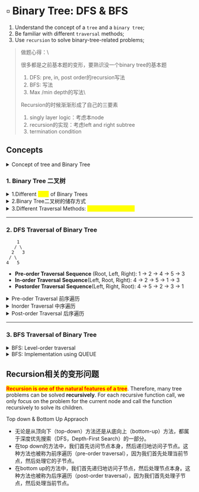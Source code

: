 # ▫ Binary Tree: DFS & BFS

1. Understand the concept of a `tree` and a `binary tree`;
2. Be familiar with different `traversal` methods;
3. Use `recursion` to solve binary-tree-related problems;

> 做题心得：\
>
>
> 很多都是之前基本题的变形，要熟识没一个binary tree的基本题
>
> 1. DFS: pre, in, post order的recursion写法
> 2. BFS: 写法
> 3. Max /min depth的写法\
>
>
> Recursion的时候渐渐形成了自己的三要素
>
> 1. singly layer logic：考虑本node
> 2. recursion的实现：考虑left and right subtree
> 3. termination condition

## Concepts

<details>

<summary>Concept of tree and Binary Tree</summary>

<mark style="background-color:orange;">**Tree**</mark> - Key properties of trees include:

* **Root:** The root is the node in the tree where no other nodes point to it. There is only one root in a tree.
* **Parent Node:** A node which has one or more child nodes.
* **Child Node:** A node which is a descendant of another node.
* **Sibling Nodes:** Nodes which have the same parent node.
* **Leaf Node (or Terminal Node):** A node which has no children.
* **Internal Node:** A node which has at least one child (i.e., it is not a leaf node).
* **Degree of a Node:** The total number of children of a node.
* **Level:** The level of a node is defined by 1 + (the number of connections between the node and the root).
* <mark style="color:yellow;">**Height of a Tree:**</mark> The maximum level of any node in the tree.

```
最长路径是 A-B-E-G，有3步，所以树的高度height为3。
    A
   / \
  B   C
 / \   \
D   E   F
     \
      G
```

<mark style="color:yellow;">**Binary Tree**</mark>

A binary tree is a type of tree in which each node has at most two children, referred to as the left child and the right child.

The binary tree is the basis for many tree-like data structures including the binary search tree, the heap, and the B-tree. These trees allow for efficient lookup and update operations, and they're used in many algorithms and applications, including the implementation of databases and file systems.

</details>

### 1. Binary Tree 二叉树

<details>

<summary>1.Different <mark style="color:yellow;">Kind</mark> of Binary Trees</summary>

Key properties of binary trees include:

* <mark style="color:orange;">**Full Binary Tree 满二叉树**</mark><mark style="color:blue;">**:**</mark> A Binary Tree is full if every node has 0 or 2 children.
  * **每一个非叶子节点都有两个子节点**

```
    A
   / \
  B   C
 / \ / \
D  E F  G
```

* <mark style="color:orange;">**Complete Binary Tree 完全二叉树**</mark>
  * A Binary Tree is complete if all levels are completely filled except possibly the last level, which is filled from left to right.&#x20;
  * <mark style="color:yellow;">**条件1： 除了底层节点可能没填满**</mark>，其余每层的节点数都达到最大值&#x20;
  * <mark style="color:yellow;">**条件2**</mark>：<mark style="color:yellow;">**底层的节点**</mark>集中在改层<mark style="color:yellow;">**最左边**</mark>的若干位置

```
所有的层（除了最后一层）都被完全填充，且所有节点都尽可能地向左侧靠拢
    A
   / \
  B   C    => 完全二叉树 complete binary tree
 / \ / 
D  E F 

    A
   / \
  B   C  => 非完全二叉树 因为最后一层f靠right not left
 / \   \ 
D  E    F  
```

* <mark style="color:orange;">**Balanced Binary Tree**</mark>** **<mark style="color:purple;">**-- 与height相关**</mark>
  * A binary tree is balanced if the <mark style="color:yellow;">**tree height =**</mark> <mark style="color:yellow;">**log(n)**</mark> where n is the number of nodes.
  * 又称为AVL树 &#x20;

<pre><code>    5
   / \
  3   6
 / \   \
1   4   8
root 5: 左右子树高度都为2，高度差为0；
root 3: 左右子树高度分别为1和1，高度差为0；
root 6: 左右子树高度分别为0和1，高度差为1。
其余节点为叶子节点，左右子树高度都为0。
因此，这是一棵平衡二叉树。

    5
   / \
  3   6
 / \   \
1   4   8
         \
          9
<strong>如果我们在节点8的右侧再添加一个节点9
</strong><strong>这时，节点6的左右子树高度分别为0和2，高度差为2，
</strong><strong>所以这棵树就不再是平衡二叉树
</strong></code></pre>

*   <mark style="color:orange;">**Binary Search Tree (BST) 二叉搜索树**</mark>** **<mark style="color:purple;">**-- have value at tree node节点带数值**</mark>

    * **如果左子树left subtree 不空，则left sub tree的所有节点的值**<mark style="color:yellow;">**均**</mark>** < 根节点root的值**
    * **如果右子树right subtree不空，则right sub tree的所有节点的值**<mark style="color:yellow;">**均**</mark>** > 根节点root的值**



    ```
         8
       /   \
      3     10
     / \      \
    1   6      14  => BST
       / \     / 
      4   7   13  
      
      
    根节点8的左子树中的所有节点的值（包括4，1，和10）都应该小于8。
    根节点8的右子树中的所有节点的值（包括9，2，和11）都应该大于8。
         8
       /   \
      4     9     => 非BST: 
     / \   / \    => left: 10不满足<8 
    1   10 2  11  => right: 2不满足>8
    ```

</details>

<details>

<summary>2.Binary Tree二叉树的储存方式</summary>

```java
// Definition of Tree in LeetCode
// Definition for a binary tree node.
 public class TreeNode {
      // fields
      int val;
      TreeNode left;
      TreeNode right;
      
      // constructers
      TreeNode() {}
      TreeNode(int val) { 
            this.val = val; 
      }
      TreeNode(int val, TreeNode left, TreeNode right) {
          this.val = val;
          this.left = left;
          this.right = right;
      }
  }
```



</details>

<details>

<summary>3.Different Traversal Methods: <mark style="color:yellow;">DFS and BFS的区别</mark></summary>

<mark style="color:yellow;">**总的来说，前序、中序和后序遍历是深度优先遍历的特例**</mark>，它们都是先访问深度较深的节点，然后再回溯访问兄弟节点；而广度优先遍历则是先访问深度较浅的节点，也就是先访问同一层的兄弟节点，然后再访问下一层的节点。

**Depth-First Search (DFS)** and **Breadth-First Search (BFS)** are two common traversal methods for graphs and trees.

* <mark style="color:yellow;">**Depth-First Search**</mark><mark style="color:yellow;">:</mark> DFS starts at the root and explores as far as possible along each branch before backtracking. In the context of a tree traversal, DFS can be further classified into preorder, in-order, and postorder traversal.
  * <mark style="color:red;">**Pre-order**</mark>** Traversal**: The visit order is "Root -> Left Subtree -> Right Subtree".
    * top down&#x20;
  * <mark style="color:red;">**In-order**</mark>** Traversal**: The visit order is "Left Subtree -> Root -> Right Subtree".
  * <mark style="color:red;">**Post-order**</mark>** Traversal**: The visit order is "Left Subtree -> Right Subtree -> Root".
    * bottom up
* <mark style="color:yellow;">**Breadth-First Search**</mark><mark style="color:yellow;">:</mark> BFS starts at the root and visits nodes in a level by level manner (i.e., visiting each node on a level before going to a lower level). All nodes are self first visited before all of their successors.

In summary, preorder, in-order, and postorder traversals are special cases of depth-first search, where nodes are visited first in the deeper part of the tree and then backtracked to visit sibling nodes. Breadth-first search, on the other hand, visits nodes at shallower depths first, i.e., it visits sibling nodes on the same level before moving to the next level.

***

</details>

***

### 2. DFS Traversal of Binary Tree

```
    1
   / \
  2   3
 / \
4   5
```

* **Pre-order Traversal** **Sequence** (Root, Left, Right): 1 -> 2 -> 4 -> 5 -> 3
* **In-order Traversal** **Sequence**(Left, Root, Right): 4 -> 2  -> 5 -> 1 -> 3
* **Postorder Traversal** **Sequence**(Left, Right, Root): 4  -> 5  -> 2  -> 3 -> 1

<details>

<summary>Pre-oder Traversal 前序遍历</summary>

[Pre-order Traversal](https://leetcode.com/explore/learn/card/data-structure-tree/134/traverse-a-tree/992/#pre-order-traversal): root-> left subtree -> right subtree

* <mark style="color:orange;">**Algorithm -- recursion**</mark>
  * visit the root node (add  the value to the result list )
  * pre-order traversal of left subtree&#x20;
  * pre-order traversal of right subtree
* <mark style="color:orange;">**How to assume the subproblem have been solved?**</mark>
  * In the code, when we call `preorderHelper(root.left, result)` and `preorderHelper(root.right, result)`, we are essentially assuming that we know how to preorder traverse `root.left` and `root.right`. We combine the solutions to these two sub-problems with the visit to the root node to form the solution to the original problem.
  * So, through recursion, we break down a large problem into smaller ones, assume that the smaller problems have been solved, and then combine the solutions to these smaller problems to solve the larger problem. This is the essence of recursion.

<pre class="language-java" data-line-numbers><code class="lang-java">// Recursion
// 1. determine the params &#x26; return type
// 2. determine the single layer logic
// 3. determine the termination condition

class Solution {
    public List&#x3C;Integer> preorderTraversal(TreeNode root) {
        List&#x3C;Integer> result = new ArrayList&#x3C;>();
        preOrderHelper(root, result);
        return result;
    }
    
    // preOrderHelper: recursion function
    // 1. pamas和return值：参数为树的root和result arrayList，无返回值
    private void preOrderHelper(TreeNode root, List&#x3C;Integer> result) {
        // 3. termination condition: current root is null, end recursion
        if (root == null) {
            return;
        }
        // 2. single layer logic: visit the root, preorder left and right
        // 确定单层递归的逻辑：先访问当前节点，然后访问左子树，最后访问右子树
        result.add(<a data-footnote-ref href="#user-content-fn-1">root.val</a>); //注意是value not the root self
        preOrderHelper(root.left, <a data-footnote-ref href="#user-content-fn-2">result</a>);
        preOrderHelper(root.right, <a data-footnote-ref href="#user-content-fn-3">result</a>);
    }
}
</code></pre>

<mark style="color:orange;">**Algorithm: Stack**</mark>

* Create an empty stack and <mark style="color:yellow;">**push the root node to the stack.**</mark>
* Run a loop until the stack is empty. In each iteration:
  * Pop a node from the stack and add its value to the result list.
  * If the popped node has a right child, push the right child to the stack.
  * If the popped node has a left child, push the left child to the stack.
* The reason we <mark style="color:yellow;">**push the right child before the left child**</mark> is that we want the left child to be processed first (since the stack is a <mark style="color:red;">**LIFO**</mark> structure).

```java

public List<Integer> preorderTraversal(TreeNode root) {
    List<Integer> result = new ArrayList<>();
    Stack<TreeNode> stack = new Stack<>();
    
    if (root != null) {
        stack.push(root);
    }

    while (!stack.isEmpty()) {
        TreeNode node = stack.pop();
        result.add(node.val);

        if (node.right != null) {
            stack.push(node.right);
        }

        if (node.left != null) {
            stack.push(node.left);
        }
    }

    return result;
}
```

</details>

<details>

<summary>Inorder Traversal 中序遍历</summary>

[In-order Traversal](https://leetcode.com/explore/learn/card/data-structure-tree/134/traverse-a-tree/992/#in-order-traversal): left subtree -> root -> right subtree

* <mark style="color:orange;">**Algorithm**</mark>
  1. In-order traversal of left subtree
  2. Visit the root node
  3. In-order traversal of right subtree

<!---->

* <mark style="color:orange;">**How to assume the subproblem have been solved?**</mark>
  * In the code, when we call `inorderHelper(root.left, result)` and `inorderHelper(root.right, result)`, we are essentially assuming that we know how to in-order traverse `root.left` and `root.right`.
  * We first solve the subproblem of in-order traversing the left subtree (which will recursively break down into smaller and smaller left subtrees until reaching a leaf node), then we visit the root node, and finally, we solve the subproblem of in-order traversing the right subtree (which will also recursively break down into smaller and smaller right subtrees until reaching a leaf node).
  * These three steps combined form the solution to the original problem. So, through recursion, we break down a large problem into smaller ones, assume that the smaller problems have been solved, and then combine the solutions to these smaller problems to solve the larger problem. This is the essence of recursion.

```java
// Recursion
// 1. determine the params & return type
// 2. determine the single layer logic -- assume sub-problem solved -- 归纳
// 3. determine the termination condition 
class Solution {
    public List<Integer> inorderTraversal(TreeNode root) {
        List<Integer> result = new ArrayList<>();
        inorderHelper(root, result);
        return result;
    }
    
    // preOrderHelper: recursion function
    // 1. pamas和return值：参数为树的root和result arrayList，无返回值
    private void inorderHelper(TAreeNode root, List<Integer> result) {
        // 3. termination condition: current root is null, end recursion
        if (root == null) {
            return;
        }
        // 2. single layer logic: inorder left, visit the root, inorder right
        // 确定单层递归的逻辑：先访问左子树，然后访问当前节点，最后访问右子树
        inorderHelper(root.left, result);
        result.add(root.val);
        inorderHelper(root.right, result);
    }
}
```

<mark style="color:orange;">**Algorithm: stack**</mark>

* Create an empty stack.
* Initialize a pointer to the root node, let's call it `curr`.
* Run a loop until `curr` is null and the stack is not empty. In each iteration:
  * If `curr` is not null, push `curr` to the stack and move `curr` to its left child.
  * If `curr` is null, pop the top node from the stack, add its value to the result list and make `curr` point to the popped node's right child.
* This algorithm ensures that we first reach the leftmost node (the smallest element in a BST), process it, then go to its right subtree and repeat the process.

```java
// Some code
public List<Integer> inorderTraversal(TreeNode root) {
    List<Integer> result = new ArrayList<>();
    Stack<TreeNode> stack = new Stack<>();
    TreeNode curr = root;

    while (curr != null || !stack.isEmpty()) {
        while (curr != null) {
            stack.push(curr);
            curr = curr.left;
        }

        curr = stack.pop();
        result.add(curr.val);
        curr = curr.right;
    }

    return result;
}
```

</details>

<details>

<summary> Post-order Traversal 后序遍历</summary>

[Post-order Traversal](https://leetcode.com/explore/learn/card/data-structure-tree/134/traverse-a-tree/992/#post-order-traversal): left subtree ->  right subtree -> root

* Algorithm:
  1. Post-order traversal of left subtree
  2. Post-order traversal of right subtree
  3. Visit the root node
* How to assume the subproblem have been solved?
* In the code, when we call `postorderHelper(root.left, result)` and `postorderHelper(root.right, result)`, we are essentially assuming that we know how to post-order traverse `root.left` and `root.right`.
* We first solve the subproblem of post-order traversing the left subtree (which will recursively break down into smaller and smaller left subtrees until reaching a leaf node), then we solve the subproblem of post-order traversing the right subtree (which will also recursively break down into smaller and smaller right subtrees until reaching a leaf node), and finally, we visit the root node.
* These three steps combined form the solution to the original problem. So, through recursion, we break down a large problem into smaller ones, assume that the smaller problems have been solved, and then combine the solutions to these smaller problems to solve the larger problem. This is the essence of recursion.

```java
// Recursion
// 1. determine the params & return type
// 2. determine the single layer logic
// 3. determine the termination condition
class Solution {
    public List<Integer> postorderTraversal(TreeNode root) {
        List<Integer> result = new ArrayList<>();
        postorderHelper(root, result);
        return result;
    }
    
    // preOrderHelper: recursion function
    // 1. pamas和return值：参数为树的root和result arrayList，无返回值
    private void postorderHelper(TreeNode root, List<Integer> result) {
        // 3. termination condition: current root is null, end recursion
        if (root == null) {
            return;
        }
        // 2. single layer logic: postorder left, postorder right, visit the root
        // 确定单层递归的逻辑：先访问左子树，然后访问右子树，最后访问当前节点
        postorderHelper(root.left, result);
        postorderHelper(root.right, result);
        result.add(root.val);
    }
}
```

Algorithm: Stack

* **Create an empty stack and push the root node to the stack. => same as preorder**
* Create an empty output list <mark style="color:yellow;">**(LinkedList)**</mark> to store the result.
* Run a loop until the stack is empty. In each iteration:
  * Pop a node from the stack and add its value to the front of the result list.
  * If the popped node has a left child, push it to the stack.
  * If the popped node has a right child, push it to the stack.
* The reason we add nodes to the front of the result list is that we want to reverse the order of traversal which would otherwise be root, right, left. Also, we push left child before the right child because we want the right child to be processed first.

```java
// Some code
public List<Integer> postorderTraversal(TreeNode root) {
    LinkedList<Integer> result = new LinkedList<>();
    Stack<TreeNode> stack = new Stack<>();
    
    if (root != null) {
        stack.push(root);
    }

    while (!stack.isEmpty()) {
        TreeNode node = stack.pop();
        result.addFirst(node.val);

        if (node.left != null) {
            stack.push(node.left);
        }

        if (node.right != null) {
            stack.push(node.right);
        }
    }

    return result;
}
```

</details>

***

### 3.  BFS Traversal of Binary Tree

<details>

<summary>BFS: Level-order traversal </summary>

BFS: traverse the tree level by level.

Algorithm: algorithm starts with a root node and visit the node itself first. Then traverse its neighbors, traverse its second level neighbors, traverse its third level neighbors, so on and so forth. When we do breadth-first search in a tree, the order of the nodes we visited is in level order.

```
       1
      / \
     2   3
    / \ / \
   4  5 6  7
```

The sequence of nodes visited in a breadth-first search (BFS), or level-order traversal, would be:

```
1 -> 2 -> 3 -> 4 -> 5 -> 6 -> 7
```

Here's how BFS would work:

1. Start with the root node (1). Add it to the queue.
2. Remove the first node in the queue (1), visit it, and add its children (2 and 3) to the queue.
3. Remove the first node in the queue (2), visit it, and add its children (4 and 5) to the queue.
4. Remove the first node in the queue (3), visit it, and add its children (6 and 7) to the queue.
5. Remove the first node in the queue (4), visit it. It has no children, so we don't add anything to the queue.
6. Remove the first node in the queue (5), visit it. It has no children, so we don't add anything to the queue.
7. Remove the first node in the queue (6), visit it. It has no children, so we don't add anything to the queue.
8. Remove the first node in the queue (7), visit it. It has no children, so we don't add anything to the queue.
9. The queue is now empty, so the BFS is complete.

As you can see, BFS visits all the nodes at each level before moving on to the next level, going from left to right.



</details>

<details>

<summary>BFS:  Implementation using QUEUE</summary>

<pre><code>        3
      /   \
     9     20
    /      / \
   8      15  7
<strong>Input: root = [3,9,20,8,null,15,7]
</strong><strong>Output: [[3],[9,20],[8,15,7]]
</strong></code></pre>

Algorithm:

1. Create an empty queue and <mark style="color:yellow;">enqueue the root node.</mark>
2. <mark style="color:yellow;">While the queue is not empty</mark>, do the following:
   * <mark style="color:green;">Determine the current level size</mark> (i.e., number of nodes in the queue).
   * For each node in the current level:
     * <mark style="color:green;">**Dequeue the node**</mark> from the queue.
     * Add the value of the node to the current level's list of values.
     * If the node has a left child, enqueue the left child.
     * If the node has a right child, enqueue the right child.
   * Add the current level's list of values to the list of all levels.

```java
class Solution {
    public List<List<Integer>> levelOrder(TreeNode root) {
        List<List<Integer>> result = new LinkedList<>();

        // If the root node is null, return the empty list
        if (root == null) {
            return result;
        }

        // Step 1: Create an empty queue and enqueue the root node
        Queue<TreeNode> queue = new LinkedList<>();
        queue.add(root);

        // Step 2: Loop while the queue is not empty
        while (!queue.isEmpty()) {
            // Determine the current level size (i.e., number of nodes in the queue)
            int size = queue.size();
            List<Integer> subLevel = new LinkedList<>(); // Store the values of the current level

            // For each node in the current level
            for (int i = 0; i < size; i++) {
                // Dequeue the node from the queue
                TreeNode currentRoot = queue.poll();

                // Add the value of the node to the current level's list of values
                subLevel.add(currentRoot.val);

                // If the node has a left child, enqueue the left child
                if (currentRoot.left != null) {
                    queue.add(currentRoot.left);
                }

                // If the node has a right child, enqueue the right child
                if (currentRoot.right != null) {
                    queue.add(currentRoot.right);
                }
            }

            // Add the current level's list of values to the list of all levels
            result.add(subLevel);
        }

        return result;
    }
}
```

</details>

## Recursion相关的变形问题

<mark style="color:red;">**Recursion is one of the natural features of a tree**</mark>. Therefore, many tree problems can be solved **recursively**. For each recursive function call, we only focus on the problem for the current node and call the function recursively to solve its children.

Top down & Bottom Up Appraoch

* 无论是从顶向下（top-down）方法还是从底向上（bottom-up）方法，都属于深度优先搜索（DFS，Depth-First Search）的一部分。
* 在top down的方法中，我们首先访问节点本身，然后递归地访问子节点。这种方法也被称为前序遍历（pre-order traversal），因为我们首先处理当前节点，然后处理它的子节点。
* 在bottom up的方法中，我们首先递归地访问子节点，然后处理节点本身。这种方法也被称为后序遍历（post-order traversal），因为我们首先处理子节点，然后处理当前节点。

[^1]: 

[^2]: There's no need to specify the type (`List<Integer>`) when passing `result` into `preOrderHelper`.

[^3]: There's no need to specify the type (`List<Integer>`) when passing `result` into `preOrderHelper`.
